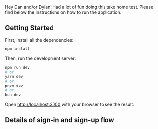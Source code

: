 Hey Dan and/or Dylan! Had a lot of fun doing this take home test. Please find below the instructions on how to run the application.

## Getting Started

First, install all the dependencies:

```bash
npm install
```

Then, run the development server:

```bash
npm run dev
# or
yarn dev
# or
pnpm dev
# or
bun dev
```

Open [http://localhost:3000](http://localhost:3000) with your browser to see the result.

## Details of sign-in and sign-up flow


